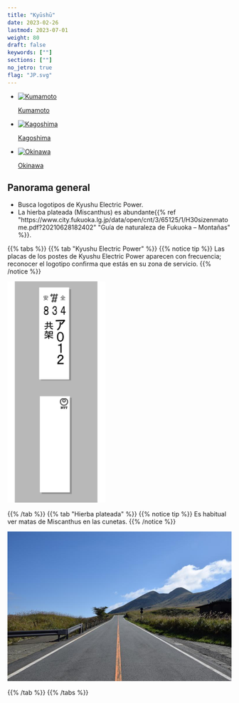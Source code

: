 ```yaml
---
title: "Kyūshū"
date: 2023-02-26
lastmod: 2023-07-01
weight: 80
draft: false
keywords: [""]
sections: [""]
no_jetro: true
flag: "JP.svg"
---
```


<ul class="flag-list-japan">
    <li data-nav-id="https://geopinning.space/rule/asia/japan/kyusyu/kumamoto/" title="Kumamoto" class="">
        <p><a href="https://geopinning.space/rule/asia/japan/kyusyu/kumamoto/" class="flag-link">
            <img src="https://geopinning.space/flags/Kumamoto.svg" alt="Kumamoto" class="flag-img-link" oncontextmenu="return false;"></a></p>
        <p><a href="https://geopinning.space/rule/asia/japan/kyusyu/kumamoto/" class="flag-link">Kumamoto</a></p>
    </li>
    <li data-nav-id="https://geopinning.space/rule/asia/japan/kyusyu/kagoshima/" title="Kagoshima" class="">
        <p><a href="https://geopinning.space/rule/asia/japan/kyusyu/kagoshima/" class="flag-link">
            <img src="https://geopinning.space/flags/Kagoshima.svg" alt="Kagoshima" class="flag-img-link" oncontextmenu="return false;"></a></p>
        <p><a href="https://geopinning.space/rule/asia/japan/kyusyu/kagoshima/" class="flag-link">Kagoshima</a></p>
    </li>
    <li data-nav-id="https://geopinning.space/rule/asia/japan/kyusyu/okinawa/" title="Okinawa" class="">
        <p><a href="https://geopinning.space/rule/asia/japan/kyusyu/okinawa/" class="flag-link">
            <img src="https://geopinning.space/flags/OKINAWA.svg" alt="Okinawa" class="flag-img-link" oncontextmenu="return false;"></a></p>
        <p><a href="https://geopinning.space/rule/asia/japan/kyusyu/okinawa/" class="flag-link">Okinawa</a></p>
    </li>
</ul>

<div class="main-desciption country-description">
    <h2 class="section-title">Panorama general</h2>
    <ul class="rule-list">
        <li>Busca logotipos de Kyushu Electric Power.</li>
        <li>La <span class="quiz">hierba plateada</span> (Miscanthus) es abundante{{% ref "https://www.city.fukuoka.lg.jp/data/open/cnt/3/65125/1/H30sizenmatome.pdf?20210628182402" "Guía de naturaleza de Fukuoka – Montañas" %}}.</li>
    </ul>
</div>

{{% tabs %}}
{{% tab "Kyushu Electric Power" %}}
{{% notice tip %}}
Las placas de los postes de Kyushu Electric Power aparecen con frecuencia; reconocer el logotipo confirma que estás en su zona de servicio.
{{% /notice %}}

<div class="googlemap-if">
<img src="../pole/pole-kyusyu.png" width="220px">
</div>

{{% /tab %}}
{{% tab "Hierba plateada" %}}
{{% notice tip %}}
Es habitual ver matas de Miscanthus en las cunetas.
{{% /notice %}}

<div class="googlemap-if">
<img src="road_japan_kumamoto_method.jpg">
</div>

{{% /tab %}}
{{% /tabs %}}
